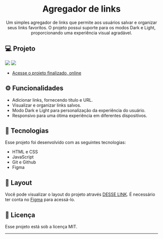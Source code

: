 <h1 align="center"> Agregador de links </h1>

<p align="center">
Um simples agregador de links que permite aos usuários salvar e organizar seus links favoritos. O projeto possui suporte para os modos Dark e Light, proporcionando uma experiência visual agradável.
</p>

## 💻 Projeto

<img src="../Projeto rocketseat/.github/previw-dark.jpg.png">
<img src="../Projeto rocketseat/.github/previw-light.jpg.png">

- [Acesse o projeto finalizado, online](https://matheusmiko.github.io/Projeto---Agregador-de-links/)




## ⚙️ Funcionalidades

- Adicionar links, fornecendo título e URL.
- Visualizar e organizar links salvos.
- Modo Dark e Light para personalização da experiência do usuário.
- Responsivo para uma ótima experiência em diferentes dispositivos.




## 🚀 Tecnologias

Esse projeto foi desenvolvido com as seguintes tecnologias:

- HTML e CSS
- JavaScript
- Git e Github
- Figma





## 🔖 Layout

Você pode visualizar o layout do projeto através [DESSE LINK](https://www.figma.com/community/file/1187422022288947321). É necessário ter conta no [Figma](https://figma.com) para acessá-lo.

## 📃 Licença

Esse projeto está sob a licença MIT.

---
